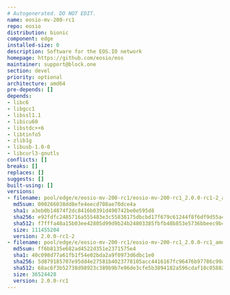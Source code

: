 ```yaml
---
# Autogenerated. DO NOT EDIT.
name: eosio-mv-200-rc1
repo: eosio
distribution: bionic
component: edge
installed-size: 0
description: Software for the EOS.IO network
homepage: https://github.com/eosio/eos
maintainer: support@block.one
section: devel
priority: optional
architecture: amd64
pre-depends: []
depends:
- libc6
- libgcc1
- libssl1.1
- libicu60
- libstdc++6
- libtinfo5
- zlib1g
- libusb-1.0-0
- libcurl3-gnutls
conflicts: []
breaks: []
replaces: []
suggests: []
built-using: []
versions:
- filename: pool/edge/e/eosio-mv-200-rc1/eosio-mv-200-rc1_2.0.0-rc1-2_amd64.deb
  md5sum: 000266038dd8efe4eecd708ae70dce4a
  sha1: a3eb0b14874f2dc8416b0391d490742be0e595d8
  sha256: e92fdfc2485716a555483e3c55838175dbcbd17f679c61244f8f6df9d55a4317
  sha512: f7fffa48a15b03ee42805d99d9b24b24803385fbfb48b853e5736bbeec9b421329c10b4b194259184714358801760ca33eb7a0da9f3395994371d369c48f8216
  size: 111455204
  version: 2.0.0-rc1-2
- filename: pool/edge/e/eosio-mv-200-rc1/eosio-mv-200-rc1_2.0.0-rc1_amd64.deb
  md5sum: ff6b8135e682ad4522d351e2371575e4
  sha1: 40c098d77a61fb1f54e02bda2a9f0973d6dbc1e0
  sha256: 5d879185707e95dd4e27581b4023778105acc4416167fc96476b97786c99aa6f
  sha512: 68ac6f3b52738d98923c389b9b7e96de3cfe5b3894182a596cdaf18c0588208d17dcee457f13a2f4dcf9c775189cea3d99fb87098834120baf06adc2dc4a9d39
  size: 36524428
  version: 2.0.0-rc1
---
```

